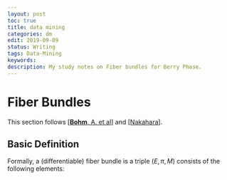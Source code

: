 ```yaml
---
layout: post
toc: true
title: data mining
categories: dm
edit: 2019-09-09
status: Writing
tags: Data-Mining
keywords: 
description: My study notes on Fiber bundles for Berry Phase.
---
```



# Fiber Bundles

This section follows [[**Bohm**, A. et al](https://www.springer.com/us/book/9783540000310)] and [[Nakahara](http://stringworld.ru/files/Nakahara_M._Geometry_topology_and_physics_2nd_ed..pdf)].

## Basic Definition

Formally, a (differentiable) fiber bundle is a triple $(E,\pi,M)$ consists of the following elements:
